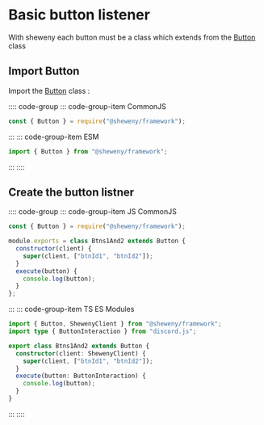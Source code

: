 # Basic button listener

With sheweny each button must be a class which extends from the [Button](../../doc/structures/Button.md) class

## Import Button

Import the [Button](../../doc/structures/Button.md) class :

:::: code-group
::: code-group-item CommonJS

```js
const { Button } = require("@sheweny/framework");
```

:::
::: code-group-item ESM

```js
import { Button } from "@sheweny/framework";
```

:::
::::

## Create the button listner

:::: code-group
::: code-group-item JS CommonJS

```js
const { Button } = require("@sheweny/framework");

module.exports = class Btns1And2 extends Button {
  constructor(client) {
    super(client, ["btnId1", "btnId2"]);
  }
  execute(button) {
    console.log(button);
  }
};
```

:::
::: code-group-item TS ES Modules

```ts
import { Button, ShewenyClient } from "@sheweny/framework";
import type { ButtonInteraction } from "discord.js";

export class Btns1And2 extends Button {
  constructor(client: ShewenyClient) {
    super(client, ["btnId1", "btnId2"]);
  }
  execute(button: ButtonInteraction) {
    console.log(button);
  }
}
```

:::
::::
